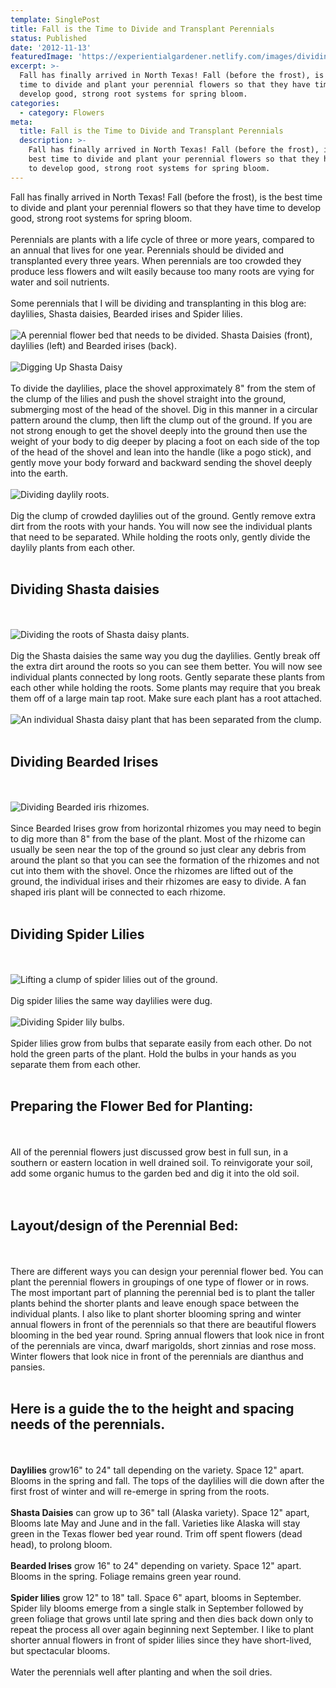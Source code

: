 ```yaml
---
template: SinglePost
title: Fall is the Time to Divide and Transplant Perennials
status: Published
date: '2012-11-13'
featuredImage: 'https://experientialgardener.netlify.com/images/dividing-roots-of-shasta-daisies.jpg'
excerpt: >-
  Fall has finally arrived in North Texas! Fall (before the frost), is the best
  time to divide and plant your perennial flowers so that they have time to
  develop good, strong root systems for spring bloom.
categories:
  - category: Flowers
meta:
  title: Fall is the Time to Divide and Transplant Perennials
  description: >-
    Fall has finally arrived in North Texas! Fall (before the frost), is the
    best time to divide and plant your perennial flowers so that they have time
    to develop good, strong root systems for spring bloom.
---
```

Fall has finally arrived in North Texas! Fall (before the frost), is the best time to divide and plant your perennial flowers so that they have time to develop good, strong root systems for spring bloom.
<br><br>
Perennials are plants with a life cycle of three or more years, compared to an annual that lives for one year. Perennials should be divided and transplanted every three years. When perennials are too crowded they produce less flowers and wilt easily because too many roots are vying for water and soil nutrients.
<br><br>
Some perennials that I will be dividing and transplanting in this blog are: daylilies, Shasta daisies, Bearded irises and Spider lilies.
<br><br>
![A perennial flower bed that needs to be divided. Shasta Daisies (front), daylilies (left) and Bearded irises (back). ](/images/shasta-daisies-front-bearded-dragons-back.jpg "A perennial flower bed that needs to be divided. Shasta Daisies (front), daylilies (left) and Bearded irises (back). ")
<br><br>
![Digging Up Shasta Daisy](/images/digging-up-shastal-daisy.jpg "Digging Up Shasta Daisy")
<br><br>
To divide the daylilies, place the shovel approximately 8" from the stem of the clump of the lilies and push the shovel straight into the ground, submerging most of the head of the shovel. Dig in this manner in a circular pattern around the clump, then lift the clump out of the ground. If you are not strong enough to get the shovel deeply into the ground then use the weight of your body to dig deeper by placing a foot on each side of the top of the head of the shovel and lean into the handle (like a pogo stick), and gently move your body forward and backward sending the shovel deeply into the earth.
<br><br>
![Dividing daylily roots.](/images/holding-shasta-daisies-by-roots.jpg "Dividing daylily roots.")
<br><br>
Dig the clump of crowded daylilies out of the ground. Gently remove extra dirt from the roots with your hands. You will now see the individual plants that need to be separated. While holding the roots only, gently divide the daylily plants from each other.
<br><br>
## Dividing Shasta daisies
<br><br>
![Dividing the roots of Shasta daisy plants.](/images/dividing-roots-of-shasta-daisies.jpg "Dividing the roots of Shasta daisy plants.")
<br><br>
Dig the Shasta daisies the same way you dug the daylilies. Gently break off the extra dirt around the roots so you can see them better. You will now see individual plants connected by long roots. Gently separate these plants from each other while holding the roots. Some plants may require that you break them off of a large main tap root. Make sure each plant has a root attached.
<br><br>
![An individual Shasta daisy plant that has been separated from the clump.](/images/separating-individual-shasta-daisy.jpg "An individual Shasta daisy plant that has been separated from the clump.")
<br><br>
## Dividing Bearded Irises
<br><br>
![Dividing Bearded iris rhizomes.](/images/dividing-bearded-iris.jpg "Dividing Bearded iris rhizomes.")
<br><br>
Since Bearded Irises grow from horizontal rhizomes you may need to begin to dig more than 8" from the base of the plant. Most of the rhizome can usually be seen near the top of the ground so just clear any debris from around the plant so that you can see the formation of the rhizomes and not cut into them with the shovel. Once the rhizomes are lifted out of the ground, the individual irises and their rhizomes are easy to divide. A fan shaped iris plant will be connected to each rhizome.
<br><br>
## Dividing Spider Lilies
<br><br>
![Lifting a clump of spider lilies out of the ground.](/images/dividing-spider-lillies.jpg "Lifting a clump of spider lilies out of the ground.")
<br><br>
Dig spider lilies the same way daylilies were dug.
<br><br>
![Dividing Spider lily bulbs.](/images/dividing-spider-lilly-bulbs.jpg "Dividing Spider lily bulbs.")
<br><br>
Spider lilies grow from bulbs that separate easily from each other. Do not hold the green parts of the plant. Hold the bulbs in your hands as you separate them from each other.
<br><br>
## Preparing the Flower Bed for Planting:
<br><br>
All of the perennial flowers just discussed grow best in full sun, in a southern or eastern location in well drained soil. To reinvigorate your soil, add some organic humus to the garden bed and dig it into the old soil.  
<br><br>
## Layout/design of the Perennial Bed:
<br><br>
There are different ways you can design your perennial flower bed. You can plant the perennial flowers in groupings of one type of flower or in rows. The most important part of planning the perennial bed is to plant the taller plants behind the shorter plants and leave enough space between the individual plants. I also like to plant shorter blooming spring and winter annual flowers in front of the perennials so that there are beautiful flowers blooming in the bed year round. Spring annual flowers that look nice in front of the perennials are vinca, dwarf marigolds, short zinnias and rose moss. Winter flowers that look nice in front of the perennials are dianthus and pansies. 
<br><br>
## Here is a guide the to the height and spacing needs of the perennials.
<br><br>
**Daylilies** grow16" to 24" tall depending on the variety. Space 12" apart. Blooms in the spring and fall. The tops of the daylilies will die down after the first frost of winter and will re-emerge in spring from the roots.
<br><br>
**Shasta Daisies** can grow up to 36" tall (Alaska variety).  Space 12" apart, Blooms late May and June and in the fall. Varieties like Alaska will stay green in the Texas flower bed year round. Trim off spent flowers (dead head), to prolong bloom. 
<br><br>
**Bearded Irises** grow 16" to 24" depending on variety. Space 12" apart. Blooms in the spring. Foliage remains green year round.
<br><br>
**Spider lilies** grow 12" to 18" tall. Space 6" apart, blooms in September. Spider lily blooms emerge from a single stalk in September followed by green foliage that grows until late spring and then dies back down only to repeat the process all over again beginning next September. I like to plant shorter annual flowers in front of spider lilies since they have short-lived, but spectacular blooms.
<br><br>
Water the perennials well after planting and when the soil dries.